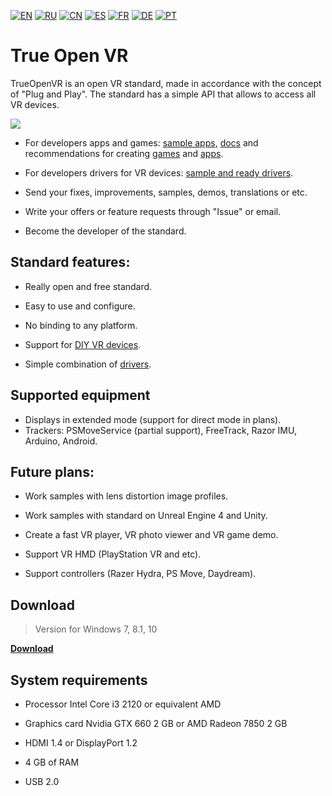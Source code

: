 [![EN](https://user-images.githubusercontent.com/9499881/33184537-7be87e86-d096-11e7-89bb-f3286f752bc6.png)](https://github.com/TrueOpenVR/TrueOpenVR-Core/blob/master/README.md) 
[![RU](https://user-images.githubusercontent.com/9499881/27683795-5b0fbac6-5cd8-11e7-929c-057833e01fb1.png)](https://github.com/TrueOpenVR/TrueOpenVR-Core/blob/master/README.RU.md) 
[![CN](https://user-images.githubusercontent.com/9499881/31012373-978ce414-a522-11e7-9936-387b1c530e2f.png)](https://github.com/TrueOpenVR/TrueOpenVR-Core/blob/master/README.CN.md) 
[![ES](https://user-images.githubusercontent.com/9499881/31012379-9d8f7764-a522-11e7-8bf4-739077369e8b.png)](https://github.com/TrueOpenVR/TrueOpenVR-Core/blob/master/README.ES.md) 
[![FR](https://user-images.githubusercontent.com/9499881/31012387-a7b4aaac-a522-11e7-8485-36ce58dc2d4a.png)](https://github.com/TrueOpenVR/TrueOpenVR-Core/blob/master/README.FR.md) 
[![DE](https://user-images.githubusercontent.com/9499881/31012392-ac051326-a522-11e7-9c8c-2186ddf553d0.png)](https://github.com/TrueOpenVR/TrueOpenVR-Core/blob/master/README.DE.md) 
[![PT](https://user-images.githubusercontent.com/9499881/31012384-a1d1b544-a522-11e7-8a13-3cb53450d55c.png)](https://github.com/TrueOpenVR/TrueOpenVR-Core/blob/master/README.PT.md)
# True Open VR
TrueOpenVR is an open VR standard, made in accordance with the concept of "Plug and Play". The standard has a simple API that allows to access all VR devices.

![](https://user-images.githubusercontent.com/9499881/44172191-7aa30f00-a0ed-11e8-80a7-0e85ff71b33c.png)

- For developers apps and games: [sample apps](https://github.com/TrueOpenVR/TrueOpenVR-Samples), [docs](https://github.com/TrueOpenVR/TrueOpenVR-Core/tree/master/Docs) and recommendations for creating [games](https://github.com/TrueOpenVR/TrueOpenVR-Core/blob/master/Docs/EN/Recommendations/Games.md) and [apps](https://github.com/TrueOpenVR/TrueOpenVR-Core/blob/master/Docs/EN/Recommendations/Apps.md).

- For developers drivers for VR devices: [sample and ready drivers](https://github.com/TrueOpenVR/TrueOpenVR-Drivers).

- Send your fixes, improvements, samples, demos, translations or etc.

- Write your offers or feature requests through "Issue" or email.

- Become the developer of the standard.

## Standard features:
- Really open and free standard.

- Easy to use and configure.

- No binding to any platform.

- Support for [DIY VR devices](https://github.com/TrueOpenVR/TrueOpenVR-DIY).

- Simple combination of [drivers](https://github.com/TrueOpenVR/TrueOpenVR-Drivers).

## Supported equipment
- Displays in extended mode (support for direct mode in plans).
- Trackers: PSMoveService (partial support), FreeTrack, Razor IMU, Arduino, Android.

## Future plans:
- Work samples with lens distortion image profiles.

- Work samples with standard on Unreal Engine 4 and Unity.

- Create a fast VR player, VR photo viewer and VR game demo.

- Support VR HMD (PlayStation VR and etc).

- Support controllers (Razer Hydra, PS Move, Daydream). 

## Download
>Version for Windows 7, 8.1, 10

**[Download](https://github.com/TrueOpenVR/TrueOpenVR-Core/releases)**

## System requirements
* Processor Intel Core i3 2120 or equivalent AMD

* Graphics card Nvidia GTX 660 2 GB or AMD Radeon 7850 2 GB

* HDMI 1.4 or DisplayPort 1.2

* 4 GB of RAM

* USB 2.0